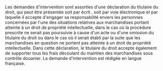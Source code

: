 Les demandes d'intervention sont assorties d'une
déclaration du titulaire du droit, qui peut être présentée soit par
écrit , soit par voie électronique et par laquelle il accepte d'engager
sa responsabilité envers les personnes concernées par l'une des
situations relatives aux marchandises portant atteinte à un droit de
propriété intellectuelle, dans le cas où la procédure prescrite ne
serait pas poursuivie à cause d'un acte ou d'une omission du titulaire
du droit ou dans le cas où il serait établi par la suite que les
marchandises en question ne portent pas atteinte à un droit de propriété
intellectuelle.
Dans cette déclaration, le titulaire du droit accepte également de
supporter tous les frais découlant du maintien des marchandises sous
contrôle douanier.
La demande d'intervention est rédigée en langue française.